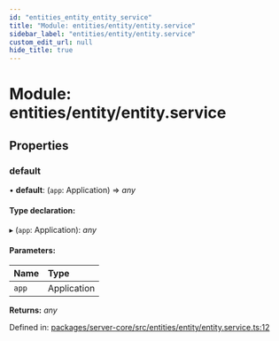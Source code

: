 ```yaml
---
id: "entities_entity_entity_service"
title: "Module: entities/entity/entity.service"
sidebar_label: "entities/entity/entity.service"
custom_edit_url: null
hide_title: true
---
```


# Module: entities/entity/entity.service

## Properties

### default

• **default**: (`app`: Application) => *any*

#### Type declaration:

▸ (`app`: Application): *any*

#### Parameters:

| Name | Type |
| :------ | :------ |
| `app` | Application |

**Returns:** *any*

Defined in: [packages/server-core/src/entities/entity/entity.service.ts:12](https://github.com/xr3ngine/xr3ngine/blob/2d83606b6/packages/server-core/src/entities/entity/entity.service.ts#L12)
